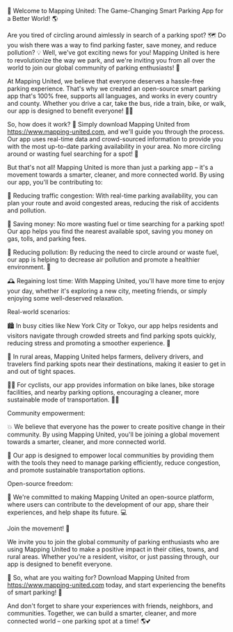🚀 Welcome to Mapping United: The Game-Changing Smart Parking App for a Better World! 🌎

Are you tired of circling around aimlessly in search of a parking spot? 🗺️ Do you wish there was a way to find parking faster, save money, and reduce pollution? 💡 Well, we've got exciting news for you! Mapping United is here to revolutionize the way we park, and we're inviting you from all over the world to join our global community of parking enthusiasts! 🌟

At Mapping United, we believe that everyone deserves a hassle-free parking experience. That's why we created an open-source smart parking app that's 100% free, supports all languages, and works in every country and county. Whether you drive a car, take the bus, ride a train, bike, or walk, our app is designed to benefit everyone! 🚴‍♀️

So, how does it work? 🤔 Simply download Mapping United from https://www.mapping-united.com, and we'll guide you through the process. Our app uses real-time data and crowd-sourced information to provide you with the most up-to-date parking availability in your area. No more circling around or wasting fuel searching for a spot! 💨

But that's not all! Mapping United is more than just a parking app – it's a movement towards a smarter, cleaner, and more connected world. By using our app, you'll be contributing to:

🌟 Reducing traffic congestion: With real-time parking availability, you can plan your route and avoid congested areas, reducing the risk of accidents and pollution.

💸 Saving money: No more wasting fuel or time searching for a parking spot! Our app helps you find the nearest available spot, saving you money on gas, tolls, and parking fees.

🌿 Reducing pollution: By reducing the need to circle around or waste fuel, our app is helping to decrease air pollution and promote a healthier environment. 🌳

🕰️ Regaining lost time: With Mapping United, you'll have more time to enjoy your day, whether it's exploring a new city, meeting friends, or simply enjoying some well-deserved relaxation.

Real-world scenarios:

🏙️ In busy cities like New York City or Tokyo, our app helps residents and visitors navigate through crowded streets and find parking spots quickly, reducing stress and promoting a smoother experience. 🚗

🌳 In rural areas, Mapping United helps farmers, delivery drivers, and travelers find parking spots near their destinations, making it easier to get in and out of tight spaces.

🏃‍♀️ For cyclists, our app provides information on bike lanes, bike storage facilities, and nearby parking options, encouraging a cleaner, more sustainable mode of transportation. 🚴‍♂️

Community empowerment:

💥 We believe that everyone has the power to create positive change in their community. By using Mapping United, you'll be joining a global movement towards a smarter, cleaner, and more connected world.

🌈 Our app is designed to empower local communities by providing them with the tools they need to manage parking efficiently, reduce congestion, and promote sustainable transportation options.

Open-source freedom:

💪 We're committed to making Mapping United an open-source platform, where users can contribute to the development of our app, share their experiences, and help shape its future. 💻

Join the movement! 🌟

We invite you to join the global community of parking enthusiasts who are using Mapping United to make a positive impact in their cities, towns, and rural areas. Whether you're a resident, visitor, or just passing through, our app is designed to benefit everyone.

📲 So, what are you waiting for? Download Mapping United from https://www.mapping-united.com today, and start experiencing the benefits of smart parking! 🚀

And don't forget to share your experiences with friends, neighbors, and communities. Together, we can build a smarter, cleaner, and more connected world – one parking spot at a time! 🌎💕